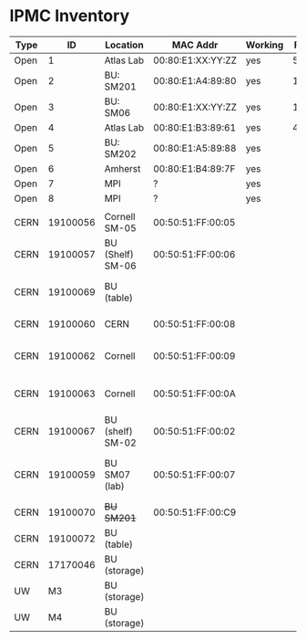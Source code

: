 # IPMC Inventory 
| Type | ID       | Location         | MAC Addr          | Working | FW Ver? | Owner | notes                               |
| ---  | ---      | ---              | ---               | ---     | ---     | ---   | ---                                 |
| Open | 1        | Atlas Lab        | 00:80:E1:XX:YY:ZZ | yes     | 501e874 | BU    |                                     |
| Open | 2        | BU: SM201        | 00:80:E1:A4:89:80 | yes     | 18243f6 | BU    | 192.168.21.78                       |
| Open | 3        | BU: SM06         | 00:80:E1:XX:YY:ZZ | yes     | 12d59fb | BU    |                                     |
| Open | 4        | Atlas Lab        | 00:80:E1:B3:89:61 | yes     | 47339c6 | BU    |                                     |
| Open | 5        | BU: SM202        | 00:80:E1:A5:89:88 | yes     |         | BU    |                                     |
| Open | 6        | Amherst          | 00:80:E1:B4:89:7F | yes     |         | BU    |                                     |
| Open | 7        | MPI              | ?                 | yes     |         | BU    |                                     |
| Open | 8        | MPI              | ?                 | yes     |         | BU    |                                     |
|      |          |                  |                   |         |         |       |                                     |
| CERN | 19100056 | Cornell SM-05    | 00:50:51:FF:00:05 |         |         |       |                                     |
| CERN | 19100057 | BU (Shelf) SM-06 | 00:50:51:FF:00:06 |         |         |       |                                     |
| CERN | 19100069 | BU (table)       |                   |         |         |       | dead for now (wait on programmer)   |
| CERN | 19100060 | CERN             | 00:50:51:FF:00:08 |         |         |       | In SM#8 at CERN                     |
| CERN | 19100062 | Cornell          | 00:50:51:FF:00:09 |         |         |       | Assigned to SM009 not installed     |
| CERN | 19100063 | Cornell          | 00:50:51:FF:00:0A |         |         |       | Assigned to SM010 not installed     |
| CERN | 19100067 | BU (shelf) SM-02 | 00:50:51:FF:00:02 |         |         |       | Final IPMC in SM002.                |
| CERN | 19100059 | BU SM07 (lab)    | 00:50:51:FF:00:07 |         |         |       | Final IPMC in SM007 (unknown state) |
| CERN | 19100070 | ~~BU SM201~~     | 00:50:51:FF:00:C9 |         |         |       | Dev FW                              |
| CERN | 19100072 | BU (table)       |                   |         |         |       | Put in SM003                        |
| CERN | 17170046 | BU (storage)     |                   |         |         |       | totally borked                      |
| UW   | M3       | BU (storage)     |                   |         |         |       | Used for testing                    |
| UW   | M4       | BU (storage)     |                   |         |         |       |                                     |

[//]: # "=== CERN ==="
[//]: # "|| ID || Location || MAC || IP || FW ||  History || "
[//]: # "|| 19100056 || Cornell SM-05 || 00:50:51:FF:00:05 || -DHCP- (@BU 192.168.20.5) ||  || || "
[//]: # "|| 19100057 || BU (Shelf) SM-06 || 00:50:51:FF:00:06 || -DHCP- (@BU 192.168.20.6) ||  || || "
[//]: # "|| 19100069 || BU (table) || || ||  || dead for now (wait on programmer) || "
[//]: # "|| 19100060 || CERN || 00:50:51:FF:00:08 || -DHCP-  || || In SM#8 at CERN || "
[//]: # "|| 19100062 || Cornell || 00:50:51:FF:00:09 || 192.168.20.62 || ||  Assigned to SM009 not installed || "
[//]: # "|| 19100063 || Cornell || 00:50:51:FF:00:0A || 192.168.20.63 || ||  Assigned to SM010 not installed || "
[//]: # "|| 19100067 || BU (shelf) SM-02 || 00:50:51:FF:00:02 || 192.168.20.67 || ||  Final IPMC in SM002. || "
[//]: # "|| 19100059 || BU SM07 (lab)|| 00:50:51:FF:00:07 || 192.168.20.69 || ||  Final IPMC in SM007 (unkown state) ||"
[//]: # "|| 19100070 || BU SM201 || 00:50:51:FF:00:C9 || 192.168.20.201 || hpm1all-SM-201-2020-10-06.img ||  Dev FW ||"
[//]: # "|| 19100072 || BU (table) || || 192.168.20.72 || || Put in SM003||"
[//]: # "|| 17170046 || BU (storage) || || -  || || totally borked ||"
